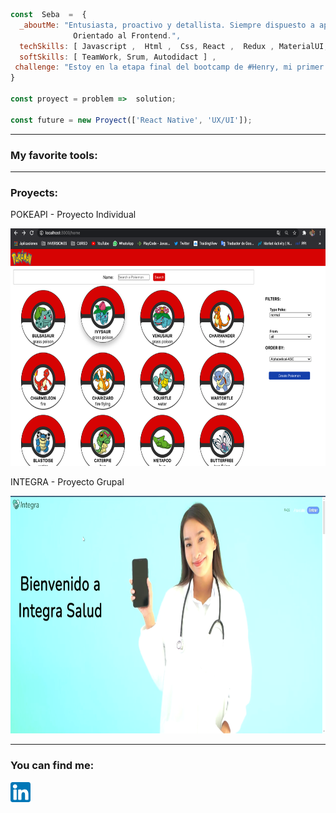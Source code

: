 ```js
const  Seba  =  {
  _aboutMe: "Entusiasta, proactivo y detallista. Siempre dispuesto a aprender y enseñar.
              Orientado al Frontend.",
  techSkills: [ Javascript ,  Html ,  Css, React ,  Redux , MaterialUI, Node] , 
  softSkills: [ TeamWork, Srum, Autodidact ] , 
 challenge: "Estoy en la etapa final del bootcamp de #Henry, mi primer proyecto grupal " 
}

const proyect = problem =>  solution;

const future = new Proyect(['React Native', 'UX/UI']);

```
<hr>
<h3>My favorite tools:</h3>
<hr>
<h3>Proyects:</h3>
<p>POKEAPI - Proyecto Individual</p>
<img src='imagenes/Captura de Pantalla 2021-05-23 a la(s) 13.53.02.png' alt='pokeapi' height='380' width='540'>

<p>INTEGRA - Proyecto Grupal</p>
<img src='imagenes/Captura de Pantalla 2021-05-23 a la(s) 13.43.33.png' alt='integra' height='380' width='540'>
<hr>
<h3>You can find me:</h3>


 [![LinkedIn](icons/linkedin.png)](https://www.linkedin.com/in/sebastiansanchezisame/)







<!--
**SebaSanchezI/SebaSanchezI** is a ✨ _special_ ✨ repository because its `README.md` (this file) appears on your GitHub profile.

Here are some ideas to get you started:

- 🔭 I’m currently working on ...
- 🌱 I’m currently learning ...
- 🤔 I’m looking for help with ...
- 💬 Ask me about ...
- 📫 How to reach me: ...
- 😄 Pronouns: ...
- ⚡ Fun fact: ...
-->
